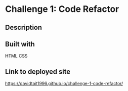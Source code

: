 # Challenge 1: Code Refactor



## Description




## Built with
HTML
CSS

## Link to deployed site

https://davidtait1996.github.io/challenge-1-code-refactor/